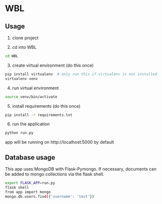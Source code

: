 # WBL

## Usage

1) clone project

2) cd into WBL

```bash
cd WBL
```

3) create virtual environment (do this once)

```bash
pip install virtualenv  # only run this if virtualenv is not installed on your system
virtualenv venv
```

4) run virtual environment

```bash
source venv/bin/activate
```

5) install requirements (do this once)

```bash
pip install -r requirements.txt
```

6) run the application

```bash
python run.py
```

app will be running on http://localhost:5000 by default


## Database usage

This app uses MongoDB with Flask-Pymongo.
If necessary, documents can be added to mongo collections via the flask shell.

```bash
export FLASK_APP=run.py
flask shell
from app import mongo
mongo.db.users.find({'username': 'test'})
```



